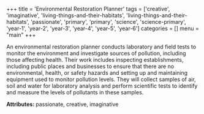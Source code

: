 +++
title = 'Environmental Restoration Planner'
tags = ['creative', 'imaginative', 'living-things-and-their-habitats', 'living-things-and-their-habitats', 'passionate', 'primary', 'primary', 'science', 'science-primary', 'year-1', 'year-2', 'year-3', 'year-4', 'year-5', 'year-6']
categories = []
menu = "main"
+++

An environmental restoration planner conducts laboratory and field tests to monitor the environment and investigate sources of pollution, including those affecting health. Their work includes inspecting establishments, including public places and businesses to ensure that there are no environmental, health, or safety hazards and setting up and maintaining equipment used to monitor pollution levels. They will collect samples of air, soil and water for laboratory analysis and perform scientific tests to identify and measure the levels of pollutants in these samples.

<strong>Attributes: </strong>passionate, creative, imaginative
